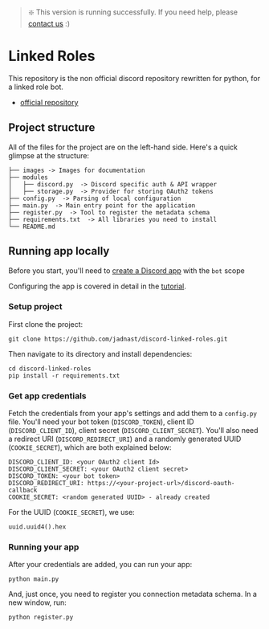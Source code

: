 > ❇️ This version is running successfully. If you need help, please [contact us](https://discord.gg/KHyUgCJYYK) :)

# Linked Roles
This repository is the non official discord repository rewritten for python, for a linked role bot.
- [official repository](https://github.com/discord/linked-roles-sample/)

## Project structure
All of the files for the project are on the left-hand side. Here's a quick glimpse at the structure:

```
├── images -> Images for documentation
├── modules
│   ├── discord.py  -> Discord specific auth & API wrapper
│   ├── storage.py  -> Provider for storing OAuth2 tokens
├── config.py  -> Parsing of local configuration
├── main.py  -> Main entry point for the application
├── register.py  -> Tool to register the metadata schema
├── requirements.txt  -> All libraries you need to install
└── README.md
```

## Running app locally

Before you start, you'll need to [create a Discord app](https://discord.com/developers/applications) with the `bot` scope

Configuring the app is covered in detail in the [tutorial]().

### Setup project

First clone the project:
```
git clone https://github.com/jadnast/discord-linked-roles.git
```

Then navigate to its directory and install dependencies:
```
cd discord-linked-roles
pip install -r requirements.txt
```

### Get app credentials

Fetch the credentials from your app's settings and add them to a `config.py` file. You'll need your bot token (`DISCORD_TOKEN`), client ID (`DISCORD_CLIENT_ID`), client secret (`DISCORD_CLIENT_SECRET`). You'll also need a redirect URI (`DISCORD_REDIRECT_URI`) and a randomly generated UUID (`COOKIE_SECRET`), which are both explained below:

```
DISCORD_CLIENT_ID: <your OAuth2 client Id>
DISCORD_CLIENT_SECRET: <your OAuth2 client secret>
DISCORD_TOKEN: <your bot token>
DISCORD_REDIRECT_URI: https://<your-project-url>/discord-oauth-callback
COOKIE_SECRET: <random generated UUID> - already created
```

For the UUID (`COOKIE_SECRET`), we use:

```
uuid.uuid4().hex
```

### Running your app

After your credentials are added, you can run your app:

```
python main.py
```

And, just once, you need to register you connection metadata schema. In a new window, run:

```
python register.py
```
